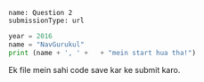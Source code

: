 ```ngMeta
name: Question 2
submissionType: url
```

```python
year = 2016
name = "NavGurukul"
print (name + ', ' +   + "mein start hua tha!")
```

Ek file mein sahi code save kar ke submit karo.
